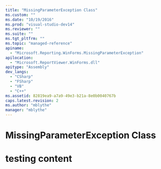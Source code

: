 ```yaml
---
title: "MissingParameterException Class"
ms.custom: ""
ms.date: "10/19/2016"
ms.prod: "visual-studio-dev14"
ms.reviewer: ""
ms.suite: ""
ms.tgt_pltfrm: ""
ms.topic: "managed-reference"
apiname: 
  - "Microsoft.Reporting.WinForms.MissingParameterException"
apilocation: 
  - "Microsoft.ReportViewer.WinForms.dll"
apitype: "Assembly"
dev_langs: 
  - "CSharp"
  - "FSharp"
  - "VB"
  - "C++"
ms.assetid: 82819ea9-a7a9-49e3-b21a-8e0b0040767b
caps.latest.revision: 2
ms.author: "mblythe"
manager: "mblythe"
---
```

# MissingParameterException Class
# testing content